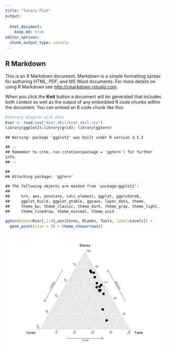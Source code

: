 ```yaml
---
title: "Tenary Plot"
output:
  
  html_document:
    keep_md: true
editor_options: 
  chunk_output_type: console
---
```




## R Markdown

This is an R Markdown document. Markdown is a simple formatting syntax for authoring HTML, PDF, and MS Word documents. For more details on using R Markdown see <http://rmarkdown.rstudio.com>.

When you click the **Knit** button a document will be generated that includes both content as well as the output of any embedded R code chunks within the document. You can embed an R code chunk like this:


```r
#ternary diagram with dots
Ksar <- read.csv("ksar_akil/ksar_akil.csv")
library(ggplot2);library(grid); library(ggtern)
```

```
## Warning: package 'ggplot2' was built under R version 3.5.2
```

```
## --
## Remember to cite, run citation(package = 'ggtern') for further info.
## --
```

```
## 
## Attaching package: 'ggtern'
```

```
## The following objects are masked from 'package:ggplot2':
## 
##     %+%, aes, annotate, calc_element, ggplot, ggplotGrob,
##     ggplot_build, ggplot_gtable, ggsave, layer_data, theme,
##     theme_bw, theme_classic, theme_dark, theme_gray, theme_light,
##     theme_linedraw, theme_minimal, theme_void
```

```r
ggtern(data=Ksar[,1:4],aes(Cores, Blanks, Tools, label=Levels)) +
  geom_point(size = 3) + theme_showarrows()
```

![](tenary_plot_files/figure-html/unnamed-chunk-1-1.png)<!-- -->
